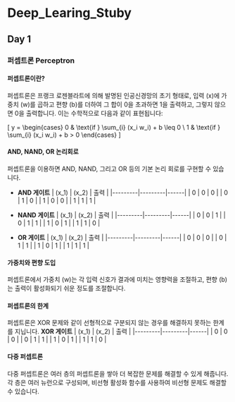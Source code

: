 # Deep_Learing_Stuby

## Day 1
### 퍼셉트론 Perceptron
#### 퍼셉트론이란?
퍼셉트론은 프랭크 로젠블라트에 의해 발명된 인공신경망의 초기 형태로, 입력 \(x\)에 가중치 \(w\)를 곱하고 편향 \(b\)를 더하여 그 합이 0을 초과하면 1을 출력하고, 그렇지 않으면 0을 출력합니다. 이는 수학적으로 다음과 같이 표현됩니다:

\[ y = \begin{cases} 
0 & \text{if } \sum_{i} (x_i w_i) + b \leq 0 \\
1 & \text{if } \sum_{i} (x_i w_i) + b > 0 
\end{cases} \]

#### AND, NAND, OR 논리회로
퍼셉트론을 이용하면 AND, NAND, 그리고 OR 등의 기본 논리 회로를 구현할 수 있습니다.

- **AND 게이트**
  | \(x_1\) | \(x_2\) | 출력 |
  |---------|---------|------|
  | 0       | 0       | 0    |
  | 0       | 1       | 0    |
  | 1       | 0       | 0    |
  | 1       | 1       | 1    |

- **NAND 게이트**
  | \(x_1\) | \(x_2\) | 출력 |
  |---------|---------|------|
  | 0       | 0       | 1    |
  | 0       | 1       | 1    |
  | 1       | 0       | 1    |
  | 1       | 1       | 0    |

- **OR 게이트**
  | \(x_1\) | \(x_2\) | 출력 |
  |---------|---------|------|
  | 0       | 0       | 0    |
  | 0       | 1       | 1    |
  | 1       | 0       | 1    |
  | 1       | 1       | 1    |

#### 가중치와 편향 도입
퍼셉트론에서 가중치 \(w\)는 각 입력 신호가 결과에 미치는 영향력을 조절하고, 편향 \(b\)는 출력이 활성화되기 쉬운 정도를 조절합니다.

#### 퍼셉트론의 한계
퍼셉트론은 XOR 문제와 같이 선형적으로 구분되지 않는 경우를 해결하지 못하는 한계를 지닙니다.
**XOR 게이트**
  | \(x_1\) | \(x_2\) | 출력 |
  |---------|---------|------|
  | 0       | 0       | 0    |
  | 0       | 1       | 1    |
  | 1       | 0       | 1    |
  | 1       | 1       | 0    |

#### 다중 퍼셉트론
다중 퍼셉트론은 여러 층의 퍼셉트론을 쌓아 더 복잡한 문제를 해결할 수 있게 해줍니다. 각 층은 여러 뉴런으로 구성되며, 비선형 활성화 함수를 사용하여 비선형 문제도 해결할 수 있습니다.
